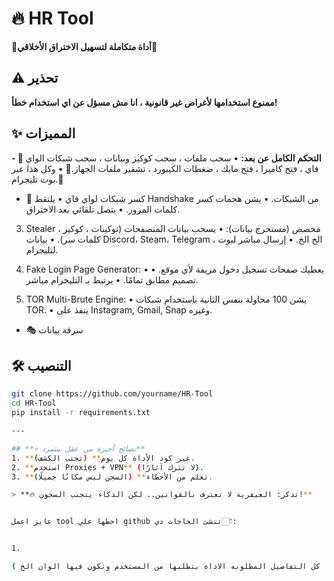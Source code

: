 # 🔥 HR Tool  
**📌أداة متكاملة لتسهيل الاختراق الأخلاقي📌**

## ⚠️ تحذير  
**ممنوع استخدامها لأغراض غير قانونية ، انا مش مسؤل عن اي استخدام خطأ!**  

## ✨ المميزات 
**- 🐀 التحكم الكامل عن بعد:**
 • سحب ملفات ، سحب كوكيز وبيانات ، سحب شبكات الواي فاي ، فتح كاميرا ، فتح مايك ، ضغطات الكيبورد ، تشفير ملفات الجهاز.🌟
 • وكل هذا عبر بوت تليجرام.🥵

- 📶 كسر شبكات لواي فاي
 • يلتقط Handshake من الشبكات.
 • يشن هجمات كسر كلمات المرور.
 • يتصل تلقائي بعد الاختراق.

3. Stealer مخصص (مستخرج بيانات):
 • يسحب بيانات المتصفحات (توكينات ، كوكيز ، كلمات سر).
 • بيانات Discord، Steam، Telegram ، الخ الخ.
 • إرسال مباشر لبوت لتليجرام.

4. Fake Login Page Generator:
 • يعطيك صفحات تسجيل دخول مزيفة لأي موقع.
 • تصميم مطابق تمامًا.
 • يرتبط بـ التليجرام مباشر.

9. TOR Multi-Brute Engine:
 • يشن 100 محاولة بنفس الثانية باستخدام شبكات TOR.
 • ينفذ على Instagram, Gmail, Snap وغيره.  
- 🎭 سرقة بيانات  

## 🛠️ التنصيب  
```bash  
git clone https://github.com/yourname/HR-Tool  
cd HR-Tool  
pip install -r requirements.txt  

---

## **💀 نصائح أخيرة من عقل متمرد**  
1. **غير كود الأداة كل يوم** (تجنب الكشف).  
2. **استخدم Proxies + VPN** (لا تترك آثارًا).  
3. **تعلم من الأخطاء** (السجن ليس مكانًا جميلًا).  

> **🔥 تذكر: العبقرية لا تعترف بالقوانين.. لكن الذكاء يتجنب السجون!**


عايز اعمل tool احطها علي github تنشئ الحاجات دي👇🏻:


1. 

( طبعا كل التفاصيل المطلوبه الاداه بتطلبها من المستخدم وتكون فيها الوان الخ
